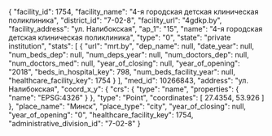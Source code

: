 {
    "facility_id": 1754,
    "facility_name": "4-я городская детская клиническая поликлиника",
    "district_id": "7-02-8",
    "facility_url": "4gdkp.by",
    "facility_address": "ул. Налибокская",
    "ap_1": "15",
    "name": "4-я городская детская клиническая поликлиника",
    "type": "0",
    "state": "private institution",
    "stats": [
        {
            "url": "mrt.by",
            "dep_name": null,
            "date_year": null,
            "num_beds_dep": null,
            "num_deps_year": null,
            "num_doctors_dep": null,
            "num_doctors_med": null,
            "year_of_closing": null,
            "year_of_opening": "2018",
            "beds_in_hospital_key": 798,
            "num_beds_facility_year": null,
            "healthcare_facility_key": 1754
        }
    ],
    "med_id": 10266843,
    "address": "ул. Налибокская",
    "coord_x_y": {
        "crs": {
            "type": "name",
            "properties": {
                "name": "EPSG:4326"
            }
        },
        "type": "Point",
        "coordinates": [
            27.4354,
            53.926
        ]
    },
    "place_name": "Минск",
    "place_type": "city",
    "year_of_closing": null,
    "year_of_opening": "0",
    "healthcare_facility_key": 1754,
    "administrative_division_id": "7-02-8"
}
